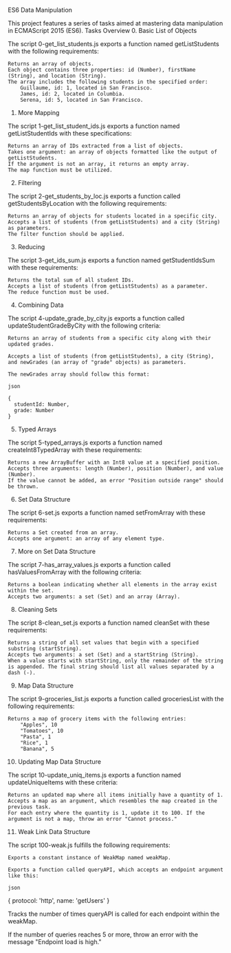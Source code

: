 ES6 Data Manipulation

This project features a series of tasks aimed at mastering data manipulation in ECMAScript 2015 (ES6).
Tasks Overview
0. Basic List of Objects

The script 0-get_list_students.js exports a function named getListStudents with the following requirements:

    Returns an array of objects.
    Each object contains three properties: id (Number), firstName (String), and location (String).
    The array includes the following students in the specified order:
        Guillaume, id: 1, located in San Francisco.
        James, id: 2, located in Columbia.
        Serena, id: 5, located in San Francisco.

1. More Mapping

The script 1-get_list_student_ids.js exports a function named getListStudentIds with these specifications:

    Returns an array of IDs extracted from a list of objects.
    Takes one argument: an array of objects formatted like the output of getListStudents.
    If the argument is not an array, it returns an empty array.
    The map function must be utilized.

2. Filtering

The script 2-get_students_by_loc.js exports a function called getStudentsByLocation with the following requirements:

    Returns an array of objects for students located in a specific city.
    Accepts a list of students (from getListStudents) and a city (String) as parameters.
    The filter function should be applied.

3. Reducing

The script 3-get_ids_sum.js exports a function named getStudentIdsSum with these requirements:

    Returns the total sum of all student IDs.
    Accepts a list of students (from getListStudents) as a parameter.
    The reduce function must be used.

4. Combining Data

The script 4-update_grade_by_city.js exports a function called updateStudentGradeByCity with the following criteria:

    Returns an array of students from a specific city along with their updated grades.

    Accepts a list of students (from getListStudents), a city (String), and newGrades (an array of "grade" objects) as parameters.

    The newGrades array should follow this format:

    json

    {
      studentId: Number,
      grade: Number
    }

5. Typed Arrays

The script 5-typed_arrays.js exports a function named createInt8TypedArray with these requirements:

    Returns a new ArrayBuffer with an Int8 value at a specified position.
    Accepts three arguments: length (Number), position (Number), and value (Number).
    If the value cannot be added, an error "Position outside range" should be thrown.

6. Set Data Structure

The script 6-set.js exports a function named setFromArray with these requirements:

    Returns a Set created from an array.
    Accepts one argument: an array of any element type.

7. More on Set Data Structure

The script 7-has_array_values.js exports a function called hasValuesFromArray with the following criteria:

    Returns a boolean indicating whether all elements in the array exist within the set.
    Accepts two arguments: a set (Set) and an array (Array).

8. Cleaning Sets

The script 8-clean_set.js exports a function named cleanSet with these requirements:

    Returns a string of all set values that begin with a specified substring (startString).
    Accepts two arguments: a set (Set) and a startString (String).
    When a value starts with startString, only the remainder of the string is appended. The final string should list all values separated by a dash (-).

9. Map Data Structure

The script 9-groceries_list.js exports a function called groceriesList with the following requirements:

    Returns a map of grocery items with the following entries:
        "Apples", 10
        "Tomatoes", 10
        "Pasta", 1
        "Rice", 1
        "Banana", 5

10. Updating Map Data Structure

The script 10-update_uniq_items.js exports a function named updateUniqueItems with these criteria:

    Returns an updated map where all items initially have a quantity of 1.
    Accepts a map as an argument, which resembles the map created in the previous task.
    For each entry where the quantity is 1, update it to 100. If the argument is not a map, throw an error "Cannot process."

11. Weak Link Data Structure

The script 100-weak.js fulfills the following requirements:

    Exports a constant instance of WeakMap named weakMap.

    Exports a function called queryAPI, which accepts an endpoint argument like this:

    json

{
  protocol: 'http',
  name: 'getUsers'
}

Tracks the number of times queryAPI is called for each endpoint within the weakMap.

If the number of queries reaches 5 or more, throw an error with the message "Endpoint load is high."
